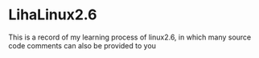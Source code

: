 # LihaLinux2.6
This is a record of my learning process of linux2.6, in which many source code comments can also be provided to you
